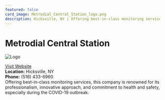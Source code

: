 ```yaml
---
featured: false
card_image: Metrodial_Central_Station_logo.png
description: Hicksville, NY | Offering best-in-class monitoring services, this company is renowned for its professionalism, innovative approach, and commitment to health and safety, especially during the COVID-19 outbreak.
---
```


# Metrodial Central Station
<img src="Metrodial_Central_Station_logo.png" alt="Logo" style="max-width: 200px; height: auto;">

<a href="https://www.metrodial.com">Visit Website</a>  
**Location:** Hicksville, NY  
**Phone:** (516) 433-6960 <br>
Offering best-in-class monitoring services, this company is renowned for its professionalism, innovative approach, and commitment to health and safety, especially during the COVID-19 outbreak.
